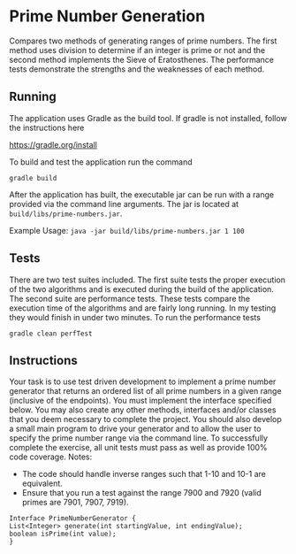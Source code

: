 # Prime Number Generation

Compares two methods of generating ranges of prime numbers. The first method uses division to determine if an integer
is prime or not and the second method implements the Sieve of Eratosthenes. The performance tests demonstrate the
strengths and the weaknesses of each method.

## Running

The application uses Gradle as the build tool. If gradle is not installed, follow the instructions here

<a href="https://gradle.org/install">https://gradle.org/install</a>

To build and test the application run the command

`gradle build`

After the application has built, the executable jar can be run with a range provided via the command line arguments.
The jar is located at `build/libs/prime-numbers.jar`.

Example Usage:
`java -jar build/libs/prime-numbers.jar 1 100`

## Tests

There are two test suites included. The first suite tests the proper execution of the two
algorithms and is executed during the build of the application. The second suite are performance
tests. These tests compare the execution time of the algorithms and are fairly long running.
In my testing they would finish in under two minutes. To run the performance tests

`gradle clean perfTest`

## Instructions

Your task is to use test driven development to implement a prime number generator that
returns an ordered list of all prime numbers in a given range (inclusive of the endpoints).
You must implement the interface specified below. You may also create any other
methods, interfaces and/or classes that you deem necessary to complete the project.
You should also develop a small main program to drive your generator and to allow the
user to specify the prime number range via the command line. To successfully
complete the exercise, all unit tests must pass as well as provide 100% code coverage.
Notes:
<ul>
<li>The code should handle inverse ranges such that 1-10 and 10-1 are equivalent.</li>
<li>Ensure that you run a test against the range 7900 and 7920 (valid primes are 7901,
7907, 7919).</li>
</ul>

```
Interface PrimeNumberGenerator {
List<Integer> generate(int startingValue, int endingValue);
boolean isPrime(int value);
}
